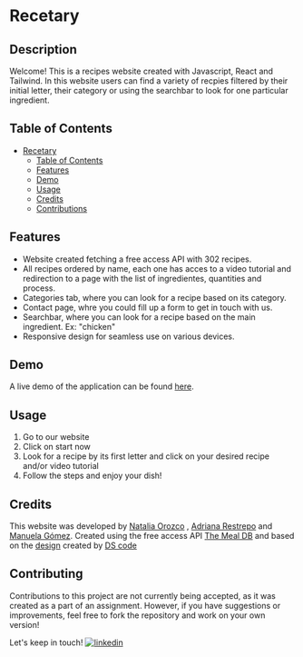 # Recetary

## Description

Welcome! This is a recipes website created with Javascript, React and Tailwind.
In this website users can find a variety of recpies filtered by their initial letter, their category or using the searchbar to look for one particular ingredient.

## Table of Contents

- [Recetary](#Recetary)
  - [Table of Contents](#table-of-contents)
  - [Features](#features)
  - [Demo](#demo)
  - [Usage](#usage)
  - [Credits](#credits)
  - [Contributions](#contributions)

## Features

- Website created fetching a free access API with 302 recipes.
- All recipes ordered by name, each one has acces to a video tutorial and redirection to a page with the list of ingredientes, quantities and process.
- Categories tab, where you can look for a recipe based on its category.
- Contact page, whre you could fill up a form to get in touch with us.
- Searchbar, where you can look for a recipe based on the main ingredient. Ex: "chicken"
- Responsive design for seamless use on various devices.

## Demo

A live demo of the application can be found [here](https://manugomz.github.io/recetario/).

## Usage

1. Go to our website
2. Click on start now
3. Look for a recipe by its first letter and click on your desired recipe and/or video tutorial
4. Follow the steps and enjoy your dish!

## Credits

This website was developed by [Natalia Orozco](https://github.com/NataliaOrozco07) , [Adriana Restrepo](https://github.com/adrianarestrepom) and [Manuela Gómez](https://github.com/manugomz).
Created using the free access API [The Meal DB](https://www.themealdb.com/) and based on the [design](https://www.figma.com/community/file/1277277072882405551) created by [DS code](https://www.figma.com/@dscodedesign)

## Contributing
Contributions to this project are not currently being accepted, as it was created as a part of an assignment. However, if you have suggestions or improvements, feel free to fork the repository and work on your own version!


Let's keep in touch!
[![linkedin](https://img.shields.io/badge/linkedin-0A66C2?style=for-the-badge&logo=linkedin&logoColor=white)](https://www.linkedin.com/in/manuela-gomez-estrada/)

